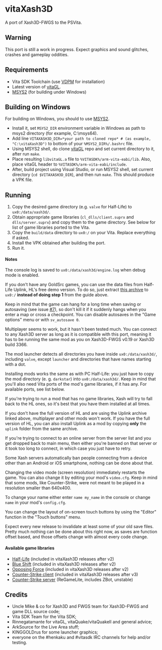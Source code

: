 # vitaXash3D
A port of Xash3D-FWGS to the PSVita.

## Warning
This port is still a work in progress. Expect graphics and sound glitches, crashes and gameplay oddities.

## Requirements
- Vita SDK Toolchain (use [VDPM](https://github.com/vitasdk/vdpm) for installation)
- Latest version of [vitaGL](https://github.com/Rinnegatamante/vitaGL).
- [MSYS2](https://www.msys2.org) (for building under Windows)

## Building on Windows
For building on Windows, you should to use [MSYS2](https://www.msys2.org).
- Install it, set `MSYS2_DIR` environment variable in Windows as path to msys2 directory (for example, C:\msys64).
- Add line `VITAXASH3D_DIR=*your path to cloned repo* # (as example, "C:\vitaXash3D")` to bottom of your `%MSYS2_DIR%/.bashrc` file.
- Using MSYS2 shell, do clone [vitaGL](https://github.com/Rinnegatamante/vitaGL) repo and set current directory to it, after run `make`.
- Place resulting `libvitaGL.a` file to `%VITASDK%/arm-vita-eabi/lib`. Also, place vitaGL header to `%VITASDK%/arm-vita-eabi/include`.
- After, build project using Visual Studio, or run MSYS2 shell, set current directory (`cd $VITAXASH3D_DIR`), and then run `make`.
This should produce a VPK file.

## Running
1. Copy the desired game directory (e.g. `valve` for Half-Life) to `ux0:/data/xash3d/`.
2. Obtain appropriate game libraries (`cl_dlls/client.suprx` and `dlls/server.suprx`) and copy them to the game directory. See below for list of game libraries ported to the Vita.
3. Copy the `build/data` directory to `ux0:/` on your Vita. Replace everything if asked.
4. Install the VPK obtained after building the port.
5. Run it.

#### Notes
The console log is saved to `ux0:/data/xash3d/engine.log` when debug mode is enabled.

If you don't have any GoldSrc games, you can use the data files from Half-Life Uplink, HL's free demo version.
To do so, just extract [this archive](https://drive.google.com/file/d/1Jzaz3cTroTK3--QYdhUF7D_7WfQOxTFj/view) to `ux0:/` **instead of doing step 1** from the guide above.

Keep in mind that the game can hang for a long time when saving or autosaving (see issue [#7](https://github.com/fgsfdsfgs/vitaXash3D/issues/7)),
so don't kill it if it suddenly hangs when you enter a map or cross a checkpoint. You can disable autosaves in the "Game options" menu or with `sv_autosave 0`.

Multiplayer seems to work, but it hasn't been tested much. You can connect to any Xash3D server as long as it is compatible with this port, meaning it has to be running the same mod as you on Xash3D-FWGS v0.19 or Xash3D build 3366.

The mod launcher detects all directories you have inside `ux0:/data/xash3d/`, including `valve`, except `launcher` and directories that have names starting with a dot.

Installing mods works the same as with PC Half-Life: you just have to copy the mod directory (e. g. `darkstar`) into `ux0:/data/xash3d/`. Keep in mind
that you'll also need Vita ports of the mod's game libraries, if it has any. For available ports, see list below.

If you're trying to run a mod that has no game libraries, Xash will try to fall back to the HL ones, so it's best that you have them installed at all times.

If you don't have the full version of HL and are using the Uplink archive linked above, multiplayer and other mods won't work. If you have the full version of HL, you can also install Uplink as a mod by copying **only** the `uplink` folder from the same archive.

If you're trying to connect to an online server from the server list and you get dropped back to main menu, then either you're banned on that server or it took too long to connect, in which case you just have to retry.

Some Xash servers automatically ban people connecting from a device other than an Android or iOS smartphone, nothing can be done about that.

Changing the video mode (screen resolution) immediately restarts the game. You can also change it by editing your mod's `video.cfg`.
Keep in mind that some mods, like Counter-Strike, were not meant to be played in a resolution smaller than 640x400.

To change your name either enter `name my_name` in the console or change `name` in your mod's `config.cfg`.

You can change the layout of on-screen touch buttons by using the "Editor" function in the "Touch buttons" menu.

Expect every new release to invalidate at least some of your old save files. Pretty much nothing can be done about this right now, as saves are function offset based, and those offsets change with almost every code change.

#### Available game libraries
* [Half-Life](https://github.com/fgsfdsfgs/hlsdk-xash3d) (included in vitaXash3D releases after v2)
* [Blue Shift](https://github.com/fgsfdsfgs/hlsdk-xash3d/tree/bshift) (included in vitaXash3D releases after v2)
* [Opposing Force](https://github.com/fgsfdsfgs/hlsdk-xash3d/tree/opfor) (included in vitaXash3D releases after v2)
* [Counter-Strike client](https://github.com/fgsfdsfgs/cs16-client/tree/v1.32) (included in vitaXash3D releases after v3)
* [Counter-Strike server](https://github.com/fgsfdsfgs/regamelite) (ReGameLite, includes ZBot, unstable)

## Credits
- Uncle Mike & co for Xash3D and FWGS team for Xash3D-FWGS and game DLL source code;
- Vita SDK Team for the Vita SDK;
- Rinnegatamante for vitaGL, vitaQuake/vitaQuakeII and general advice;
- ArkSource for the Live Area stuff;
- KINGGOLDrus for some launcher graphics;
- everyone on the #henkaku and #vitasdk IRC channels for help and/or testing.
